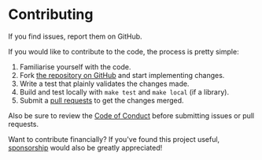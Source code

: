 # Contributing

If you find issues, report them on GitHub.

If you would like to contribute to the code, the process is pretty simple:

1. Familiarise yourself with the code.
2. Fork [the repository on GitHub](https://docs.github.com/en/pull-requests/collaborating-with-pull-requests/working-with-forks/fork-a-repo) and start implementing changes.
3. Write a test that plainly validates the changes made.
4. Build and test locally with `make test` and `make local` (if a library).
5. Submit a [pull requests](https://docs.github.com/en/pull-requests/collaborating-with-pull-requests/proposing-changes-to-your-work-with-pull-requests/creating-a-pull-request-from-a-fork) to get the changes merged.

Also be sure to review the [Code of Conduct](https://github.com/alexdlaird/.github/blob/main/CODE_OF_CONDUCT.md) before
submitting issues or pull requests.

Want to contribute financially? If you've found this project useful, [sponsorship](https://github.com/sponsors/alexdlaird)
would also be greatly appreciated!
